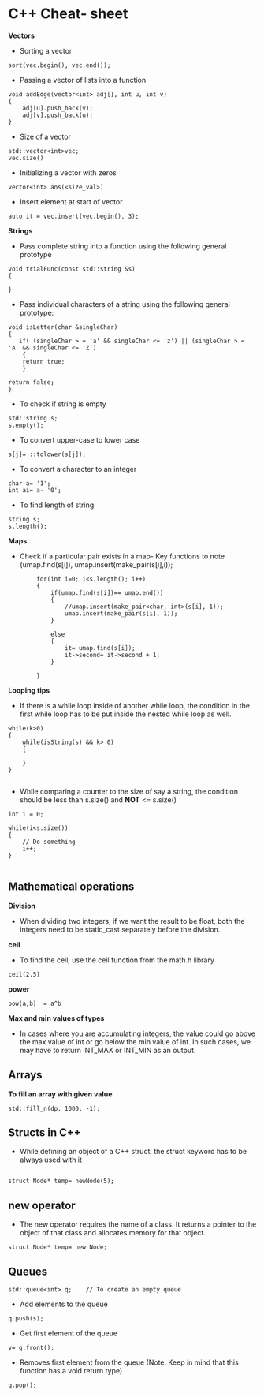 # C++ Cheat- sheet 

**Vectors**

* Sorting a vector

~~~
sort(vec.begin(), vec.end());
~~~

* Passing a vector of lists into a function  

~~~
void addEdge(vector<int> adj[], int u, int v) 
{ 
    adj[u].push_back(v); 
    adj[v].push_back(u); 
} 
~~~

* Size of a vector 

~~~
std::vector<int>vec;
vec.size()
~~~

* Initializing a vector with zeros 

~~~
vector<int> ans(<size_val>)
~~~

* Insert element at start of vector 

~~~
auto it = vec.insert(vec.begin(), 3); 
~~~

**Strings**

* Pass complete string into a function using the following general prototype

~~~
void trialFunc(const std::string &s)
{

}
~~~

* Pass individual characters of a string using the following general prototype:

~~~
void isLetter(char &singleChar)
{
   if( (singleChar > = 'a' && singleChar <= 'z') || (singleChar > = 'A' && singleChar <= 'Z') 
    {
	return true; 
    }

return false; 
}
~~~

* To check if string is empty 

~~~
std::string s;
s.empty(); 
~~~

* To convert upper-case to lower case

~~~
s[j]= ::tolower(s[j]);
~~~

* To convert a character to an integer 

~~~
char a= '1';
int ai= a- '0'; 
~~~

* To find length of string 

~~~
string s;
s.length(); 
~~~

**Maps** 

* Check if a particular pair exists in a map- Key functions to note (umap.find(s[i]), umap.insert(make_pair(s[i],i)); 

~~~
        for(int i=0; i<s.length(); i++)
        {
            if(umap.find(s[i])== umap.end())
            {
                //umap.insert(make_pair<char, int>(s[i], 1));
                umap.insert(make_pair(s[i], 1));
            }
            
            else
            {
                it= umap.find(s[i]);
                it->second= it->second + 1;
            }
                            
        }
~~~


**Looping tips**

* If there is a while loop inside of another while loop, the condition in the first while loop has to be put inside the nested while loop as well. 

~~~
while(k>0)
{
    while(isString(s) && k> 0)
    {

    }	
}


~~~

* While comparing a counter to the size of say a string, the condition should be less than s.size() and **NOT** <= s.size()

~~~
int i = 0;

while(i<s.size())
{
    // Do something
    i++; 
}


~~~


## Mathematical operations 


**Division**

* When dividing two integers, if we want the result to be float, both the integers need to be static_cast<float> separately before the division. 


**ceil**

* To find the ceil, use the ceil function from the math.h library 
~~~
ceil(2.5) 
~~~

**power**

~~~
pow(a,b)  = a^b
~~~

**Max and min values of types**

* In cases where you are accumulating integers, the value could go above the max value of int or go below the min value of int. 
  In such cases, we may have to return INT_MAX or INT_MIN as an output. 


## Arrays 

**To fill an array with given value**

~~~
std::fill_n(dp, 1000, -1);
~~~

## Structs in C++

* While defining an object of a C++ struct, the struct keyword has to be always used with it 

~~~

struct Node* temp= newNode(5);

~~~ 


## new operator 

* The new operator requires the name of a class. It returns a pointer to the object of that class and allocates memory for that object. 

~~~
struct Node* temp= new Node; 

~~~

## Queues

~~~
std::queue<int> q;    // To create an empty queue
~~~

* Add elements to the queue
~~~
q.push(s);
~~~

* Get first element of the queue

~~~
v= q.front();
~~~

* Removes first element from the queue  (Note: Keep in mind that this function has a void return type)

~~~
q.pop();
~~~